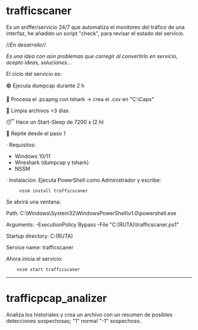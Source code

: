# trafficscaner
Es un sniffer/servicio 24/7 que automatiza el monitoreo del tráfico de una interfaz, he añadido un script "check", para revisar el estado del servicio.

//*En desarrollo*//

*Es una idea con aún problemas que corregir al convertirlo en servicio, acepto ideas, soluciones...*

El ciclo del servicio es:

🟢 Ejecuta dumpcap durante 2 h

🧠 Procesa el .pcapng con tshark → crea el .csv en "C:\Caps"

🧹 Limpia archivos >3 días

😴 Hace un Start-Sleep de 7200 s (2 h)

🔁 Repite desde el paso 1


· Requisitos:
  - Windows 10/11
  - Wireshark (dumpcap y tshark)
  - NSSM
    

· Instalación:
   Ejecuta PowerShell como Administrador y escribe:

         nssm install trafficscaner

   Se abrirá una ventana:

   Path:
          C:\Windows\System32\WindowsPowerShell\v1.0\powershell.exe

   Arguments:
          -ExecutionPolicy Bypass -File "C:\(RUTA)\trafficscaner.ps1"

   Startup directory:
          C:\(RUTA)

   Service name: trafficscaner

   Ahora inicia el servicio:
   
        nssm start trafficscaner

-----------------------------------------------------------------------

# trafficpcap_analizer
Analiza los historiales y crea un archivo con un resumen de posibles detecciones sospechosas; "1" normal  "-1" sospechoso.

